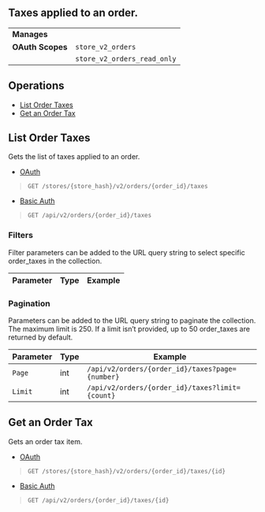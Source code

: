 ## Taxes applied to an order.

|||
|---|---|
| **Manages** |
| **OAuth Scopes** | `store_v2_orders`
||`store_v2_orders_read_only`




## Operations

*   [List Order Taxes](#list-order-taxes)
*   [Get an Order Tax](#get-an-order-tax)

## List Order Taxes

Gets the list of taxes applied to an order.

*   [OAuth](#list-order-taxes-oauth)
>`GET /stores/{store_hash}/v2/orders/{order_id}/taxes`
*   [Basic Auth](#list-order-taxes-basic)
>`GET /api/v2/orders/{order_id}/taxes`

### Filters

Filter parameters can be added to the URL query string to select specific order_taxes in the collection.

| Parameter | Type | Example |
| --- | --- | --- |

### Pagination

Parameters can be added to the URL query string to paginate the collection. The maximum limit is 250. If a limit isn’t provided, up to 50 order_taxes are returned by default.

| Parameter | Type | Example |
| --- | --- | --- |
| `Page` | int | `/api/v2/orders/{order_id}/taxes?page={number}` |
| `Limit` | int | `/api/v2/orders/{order_id}/taxes?limit={count}` |

## Get an Order Tax

Gets an order tax item.

*   [OAuth](#get-an-order-tax-oauth)
>`GET /stores/{store_hash}/v2/orders/{order_id}/taxes/{id}`
*   [Basic Auth](#get-an-order-tax-basic)
>`GET /api/v2/orders/{order_id}/taxes/{id}`

